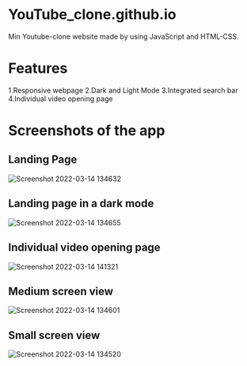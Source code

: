 # YouTube_clone.github.io
Min Youtube-clone website made by using JavaScript and HTML-CSS.

# Features
1.Responsive webpage
2.Dark and Light Mode
3.Integrated search bar
4.Individual video opening page

# Screenshots of the app
## Landing Page
![Screenshot 2022-03-14 134632](https://user-images.githubusercontent.com/96105500/158135732-eb70a79d-ae7e-469a-bf8d-5960df9f13db.png)
## Landing page in a dark mode
![Screenshot 2022-03-14 134655](https://user-images.githubusercontent.com/96105500/158135935-6511d0cc-e6b5-4073-a819-1f3a579d78a6.png)
## Individual video opening page
![Screenshot 2022-03-14 141321](https://user-images.githubusercontent.com/96105500/158135940-fa6feea0-5aff-488b-ab41-2684d6396013.png)
## Medium screen view
![Screenshot 2022-03-14 134601](https://user-images.githubusercontent.com/96105500/158135950-828155d8-c143-4a01-af6d-273b142d3d15.png)
## Small screen view
![Screenshot 2022-03-14 134520](https://user-images.githubusercontent.com/96105500/158135959-e9e5d0da-669a-4dbc-998a-9f22011150a4.png)


